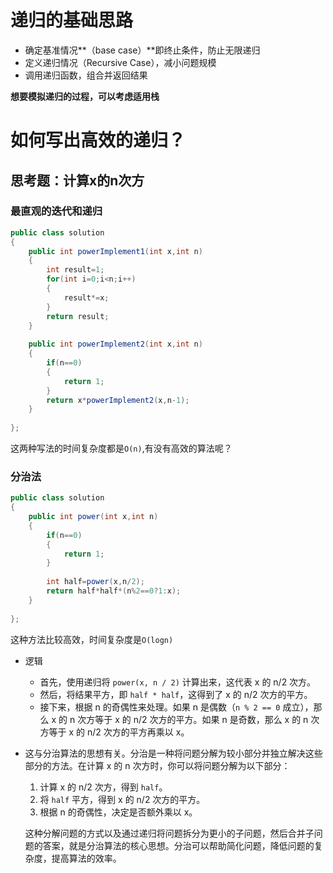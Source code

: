# 递归的基础思路

- 确定基准情况**（base case）**即终止条件，防止无限递归
- 定义递归情况（Recursive Case），减小问题规模
- 调用递归函数，组合并返回结果

**想要模拟递归的过程，可以考虑适用栈**



# 如何写出高效的递归？

## 思考题：计算x的n次方

### 最直观的迭代和递归

~~~java
public class solution
{
    public int powerImplement1(int x,int n)
	{
        int result=1;
    	for(int i=0;i<n;i++)
        {
            result*=x;
        }
        return result;
	}
    
    public int powerImplement2(int x,int n)
    {
        if(n==0)
        {
            return 1;
        }
        return x*powerImplement2(x,n-1);
    }
    
};

~~~

这两种写法的时间复杂度都是`O(n)`,有没有高效的算法呢？



### 分治法

~~~java
public class solution
{
    public int power(int x,int n)
    {
        if(n==0)
        {
            return 1;
		}
        
        int half=power(x,n/2);
        return half*half*(n%2==0?1:x);
    }
    
};
~~~

这种方法比较高效，时间复杂度是`O(logn)`

- 逻辑
  - 首先，使用递归将 `power(x, n / 2)` 计算出来，这代表 x 的 n/2 次方。
  - 然后，将结果平方，即 `half * half`，这得到了 x 的 n/2 次方的平方。
  - 接下来，根据 n 的奇偶性来处理。如果 n 是偶数（`n % 2 == 0` 成立），那么 x 的 n 次方等于 x 的 n/2 次方的平方。如果 n 是奇数，那么 x 的 n 次方等于 x 的 n/2 次方的平方再乘以 x。

- 这与分治算法的思想有关。分治是一种将问题分解为较小部分并独立解决这些部分的方法。在计算 x 的 n 次方时，你可以将问题分解为以下部分：

  1. 计算 x 的 n/2 次方，得到 `half`。
  2. 将 `half` 平方，得到 x 的 n/2 次方的平方。
  3. 根据 n 的奇偶性，决定是否额外乘以 x。

  这种分解问题的方式以及通过递归将问题拆分为更小的子问题，然后合并子问题的答案，就是分治算法的核心思想。分治可以帮助简化问题，降低问题的复杂度，提高算法的效率。
